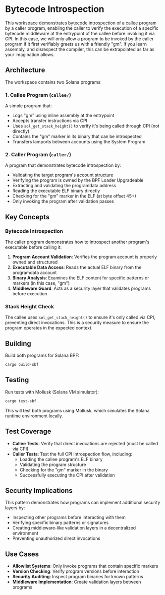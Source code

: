 # Bytecode Introspection

This workspace demonstrates bytecode introspection of a callee program by a caller program, enabling the caller to verify the execution of a specific bytecode middleware at the entrypoint of the callee before invoking it via CPI. In this case, we will only allow a program to be invoked by the caller program if it first verifiably greets us with a friendly "gm". If you learn assembly, and disrespect the compiler, this can be extrapolated as far as your imagination allows.

## Architecture

The workspace contains two Solana programs:

### 1. **Callee Program** (`callee/`)
A simple program that:
- Logs "gm" using inline assembly at the entrypoint
- Accepts transfer instructions via CPI
- Uses `sol_get_stack_height()` to verify it's being called through CPI (not directly)
- Contains the "gm" marker in its binary that can be introspected
- Transfers lamports between accounts using the System Program

### 2. **Caller Program** (`caller/`)
A program that demonstrates bytecode introspection by:
- Validating the target program's account structure
- Verifying the program is owned by the BPF Loader Upgradeable
- Extracting and validating the programdata address
- Reading the executable ELF binary directly
- Checking for the "gm" marker in the ELF (at byte offset 45+)
- Only invoking the program after validation passes

## Key Concepts

### Bytecode Introspection
The caller program demonstrates how to introspect another program's executable before calling it:

1. **Program Account Validation**: Verifies the program account is properly owned and structured
2. **Executable Data Access**: Reads the actual ELF binary from the programdata account
3. **Binary Analysis**: Examines the ELF content for specific patterns or markers (in this case, "gm")
4. **Middleware Guard**: Acts as a security layer that validates programs before execution

### Stack Height Check
The callee uses `sol_get_stack_height()` to ensure it's only called via CPI, preventing direct invocations. This is a security measure to ensure the program operates in the expected context.

## Building

Build both programs for Solana BPF:

```bash
cargo build-sbf
```

## Testing

Run tests with Mollusk (Solana VM simulator):

```bash
cargo test-sbf
```

This will test both programs using Mollusk, which simulates the Solana runtime environment locally.

## Test Coverage

- **Callee Tests**: Verify that direct invocations are rejected (must be called via CPI)
- **Caller Tests**: Test the full CPI introspection flow, including:
  - Loading the callee program's ELF binary
  - Validating the program structure
  - Checking for the "gm" marker in the binary
  - Successfully executing the CPI after validation

## Security Implications

This pattern demonstrates how programs can implement additional security layers by:
- Inspecting other programs before interacting with them
- Verifying specific binary patterns or signatures
- Creating middleware-like validation layers in a decentralized environment
- Preventing unauthorized direct invocations

## Use Cases

- **Allowlist Systems**: Only invoke programs that contain specific markers
- **Version Checking**: Verify program versions before interaction
- **Security Auditing**: Inspect program binaries for known patterns
- **Middleware Implementation**: Create validation layers between programs